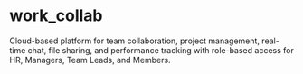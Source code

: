 # work_collab
Cloud-based platform for team collaboration, project management, real-time chat, file sharing, and performance tracking with role-based access for HR, Managers, Team Leads, and Members.
